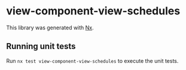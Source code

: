 # view-component-view-schedules

This library was generated with [Nx](https://nx.dev).

## Running unit tests

Run `nx test view-component-view-schedules` to execute the unit tests.
